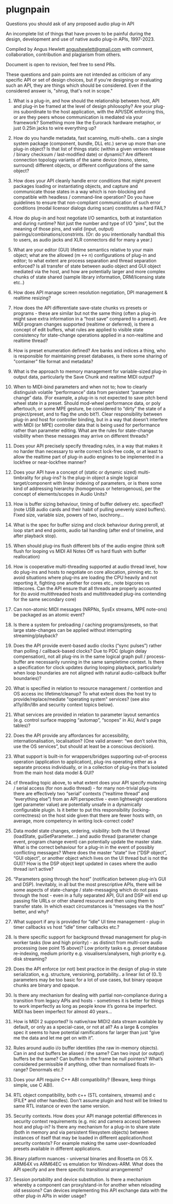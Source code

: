 # plugnpain
Questions you should ask of any proposed audio plug-in API

An incomplete list of things that have proven to be painful during the design, development and use of native audio plug-in APIs, 1997-2023.

Compiled by Angus Hewlett angushewlett@gmail.com with comment, collaboration, contribution and plagiarism from others.

Document is open to revision, feel free to send PRs.

These questions and pain points are not intended as criticism of any specific API or set of design choices, but if you're designing or evaluating such an API, they are things which should be considered. Even if the considered answer is, "*shrug*, that's not in scope."

1. What is a plug-in, and how should the relationship between host, API and plug-in be framed at the level of design philosophy? Are your plug-ins subordinate to the host application, with the API/SDK enforcing this, or are they peers whose communication is mediated via your framework? Something more like the Eurorack hardware metaphor, or just 0.25in jacks to wire everything up?

2. How do you handle metadata, fast scanning, multi-shells.. can a single system package (component, bundle, DLL etc.) serve up more than one plug-in object? Is that list of things static (within a given version release / binary checksum / last-modified date) or dynamic? Are different connection topology variants of the same device (mono, stereo, surround) different objects, or different configurations of the same object?

3. How does your API cleanly handle error conditions that might prevent packages loading or instantiating objects, and capture and communicate those states in a way which is non-blocking and compatible with headless / command-line operation? Do you have guidelines to ensure that non-compliant communication of such error conditions (modal licensor dialogs during scan) constitutes a hard FAIL?

4. How do plug-in and host negotiate I/O semantics, both at instantiation and during runtime? Not just the number and type of I/O "pins", but the meaning of those pins, and valid (input, output) pairings/combinations/constrints. (Or: do you intentionally handball this to users, as audio jacks and XLR connectors did for many a year.)

5. What are your editor (GUI) lifetime semantics relative to your main object; what are the allowed (m <-> n) configurations of plug-in and editor; to what extent are process separation and thread separation enforced? Is all transfer of state between audio object and GUI object mediated via the host, and how are potentially larger and more complex chunks of state shared (sample library information, DRM/licensing state etc..)

6. How does API manage screen resolution negotiation, DPI management & realtime resizing?

7. How does the API differentiate save-state chunks vs presets or programs - these are similar but not the same thing (often a plug-in might save extra information in a “host save” compared to a preset). Are MIDI program changes supported (realtime or deferred), is there a concept of edit buffers, what rules are applied to visible state consistency for state-change operations applied in a non-realtime and realtime thread?

8. How is preset enumeration defined? Are banks and indices a thing, who is responsible for maintaining preset databases, is there some sharing of "container" file format and metadata?

9. What is the approach to memory management for variable-sized plug-in output data, particularly the Save Chunk and realtime MIDI output?

10. When to MIDI-bind parameters and when not to; how to clearly distinguish volatile “performance” data from persistent “parameter change” data. (For example, a plug-in is not expected to save pitch bend wheel state in a preset. Should mod-wheel performance data, or poly aftertouch, or some MPE gesture, be considered to “dirty” the state of a project/preset, and to flag the undo bit?). Clear responsibility between plug-in and host for controller binding, but in a way that doesn’t interfere with MIDI (or MPE) controller data that is being used for performance rather than parameter editing. What are the rules for state-change visibility when these messages may arrive on different threads?

11. Does your API precisely specify threading rules, in a way that makes it no harder than necessary to write correct lock-free code, or at least to allow the realtime part of plug-in audio engines to be implemented in a lockfree or near-lockfree manner?

12. Does your API have a concept of (static or dynamic sized) multi-timbrality for plug-ins? Is the plug-in object a single logical target/component with linear indexing of parameters, or is there some kind of addressing hierarchy (homogenous or heterogenous), per the concept of elements/scopes in Audio Units?

13. How is buffer sizing behaviour, timing of buffer delivery etc. specified? (note USB audio cards and their habit of pulling unevenly sized buffers). Fixed size, variable size, powers of two, isochrony...

14. What is the spec for buffer sizing and clock behaviour during preroll, at loop start and end points, audio tail handling (after end of timeline, and after playback stop).

15. When should plug-ins flush different bits of the audio engine (think soft flush for looping vs MIDI All Notes Off vs hard flush with buffer reallocation)

16. How is cooperative multi-threading supported at audio thread level, how do plug-ins and hosts to negotiate on core allocation, pinning etc. to avoid situations where plug-ins are loading the CPU heavily and not reporting it, fighting one another for cores etc., note bigcores vs littlecores. Can the API ensure that all threads are properly accounted for (to avoid multithreaded hosts and multithreaded plug-ins contending for the same secondary core)

17. Can non-atomic MIDI messages (NRPNs, SysEx streams, MPE note-ons) be packaged as an atomic event?

18. Is there a system for preloading / caching programs/presets, so that large state-changes can be applied without interrupting streaming/playback? 

19. Does the API provide event-based audio clocks (“sync pulses”) rather than polling / callback-based clocks? Due to PDC (plugin delay compensation), not all plug-ins in the same logical graph pull / process-buffer are necessarily running in the same sampletime context. Is there a specification for clock updates during looping playback, particularly when loop boundaries are not aligned with natural audio-callback buffer boundaries)?

20. What is specified in relation to resource management / contention and OS access inc lifetime/cleanup? To what extent does the host try to provide/replace/mediate "operating system" services? (see also a11y/i8n/l8n and security context topics below).
    
21. What services are provided in relation to parameter layout semantics (e.g. control surface mapping “automap”, “scopes” in AU, Avid's page tables)?

22. Does the API provide any affordances for accessibility, internationalisation, localisation? (One valid answer: “we don’t solve this, use the OS services”, but should at least be a conscious decision).

23. What support is built-in for wrappers/bridges supporting out-of-process operation (application to application), plug-ins operating either as a separate process individually, or in a collection of plug-ins that’s isolated from the main host data model & GUI?

24. cf threading topic above, to what extent does your API specify mutexing / serial access (for non audio thread) - for many non-trivial plug-ins there are effectively two “serial” contexts (“realtime thread” and “everything else”) from an API perspective - even lightweight operations (get parameter value) are potentially unsafe in a dynamically configurable plugin. Is it better to put this responsibility (locking-correctness) on the host side given that there are fewer hosts with, on average, more competency in writing lock-correct code?

25. Data model state changes, ordering, visibility: both the UI thread (loadState, guiSetParameter…) and audio thread (parameter change event, program change event) can potentially update the master state. What is the correct behaviour for a plug-in in the event of possibly conflicting messages? Where does the master “state” live (“DSP object”, “GUI object”, or another object which lives on the UI thread but is not the GUI)? How is the DSP object kept updated in cases where the audio thread isn’t active?

26. “Parameters going through the host” (notification between plug-in’s GUI and DSP). Inevitably, in all but the most prescriptive APIs, there will be some aspects of state-change / state-messaging which do not pass through the host - even in a fully separated API, GUI and DSP will end up passing file URLs or other shared resource and then using them to transfer state. In which exact circumstances is “messages via the host” better, and why?

27. What support if any is provided for “idle” UI time management - plug-in timer callbacks vs host “idle” timer callbacks etc.?

28. Is there specific support for background thread management for plug-in worker tasks (low and high priority) - as distinct from multi-core audio processing (see point 15 above)? Low priority tasks e.g. preset database re-indexing, medium priority e.g. visualisers/analysers, high priority e.g. disk streaming?

29. Does the API enforce (or not) best practice in the design of plug-in state serialization, e.g. structure, versioning, portability.. a linear list of (0..1) parameters may be too basic for a lot of use cases, but binary opaque chunks are binary and opaque.

30. Is there any mechanism for dealing with partial non-compliance during a transition from legacy APIs and hosts - sometimes it is better for things to work imperfectly as long as people know it’s gonna be imperfect. MIDI has been imperfect for almost 40 years…

31. How is MIDI 2 supported?  Is native/raw MIDI2 data stream available by default, or only as a special-case, or not at all? As a large & complex spec it seems to have potential ramifications far larger than just “give me the data and let me get on with it”.

32. Rules around audio i/o buffer identities (the raw in-memory objects). Can in and out buffers be aliased / the same? Can two input (or output) buffers be the same? Can buffers in the frame be null pointers? What’s considered permissible if anything, other than normalised floats in-range? Denormals etc.?

33. Does your API require C++ ABI compatibility? (Beware, keep things simple, use C ABI).

34. RTL object compatibility, both c++ (STL containers, streams) and c (FILE* and other handles). Don't assume plugin and host will be linked to same RTL instance or even the same version.

35. Security contexts. How does your API manage potential differences in security context requirements (e.g. mic and camera access) between host and plug-in? Is there any mechanism for a plug-in to share state (both in memory and via persistent filesystem objects) between instances of itself that may be loaded in different application/host security contexts? For example making the same user-downloaded presets available in different applications.
    
36. Binary platform nuances - universal binaries and Rosetta on OS X. ARM64X vs ARM64EC vs emulation for Windows-ARM. What does the API specify and are there specific transitional arrangements?

37. Session portability and device substitution. Is there a mechanism whereby a component can proxy/stand-in for another when reloading old sessions? Can devices implementing this API exchange data with the other plug-in APIs in wider usage?
